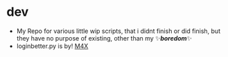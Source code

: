 # dev
* My Repo for various little wip scripts, that i didnt finish or did finish, but they have no purpose of existing, other than my ✨**_boredom_**✨
* loginbetter.py is by! [M4X](https://github.com/amnesia-m4x)
